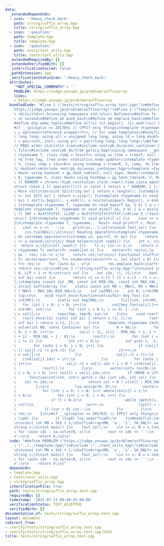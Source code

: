 ```yaml
---
data:
  _extendedDependsOn:
  - icon: ':heavy_check_mark:'
    path: string/suffix_array.hpp
    title: string/suffix_array.hpp
  - icon: ':question:'
    path: template.hpp
    title: template.hpp
  - icon: ':question:'
    path: tests/test_utils.hpp
    title: tests/test_utils.hpp
  _extendedRequiredBy: []
  _extendedVerifiedWith: []
  _isVerificationFailed: false
  _pathExtension: cpp
  _verificationStatusIcon: ':heavy_check_mark:'
  attributes:
    '*NOT_SPECIAL_COMMENTS*': ''
    PROBLEM: https://judge.yosupo.jp/problem/suffixarray
    links:
    - https://judge.yosupo.jp/problem/suffixarray
  bundledCode: "#line 1 \"tests/string/suffix_array.test.cpp\"\n#define PROBLEM \"\
    https://judge.yosupo.jp/problem/suffixarray\"\n#line 2 \"template.hpp\"\n#include\
    \ <bits/stdc++.h>\nusing namespace std;\n\n// Defines\n#define fs first\n#define\
    \ sn second\n#define pb push_back\n#define eb emplace_back\n#define mpr make_pair\n\
    #define mtp make_tuple\n#define all(x) (x).begin(), (x).end()\n// Basic type definitions\n\
    #if __cplusplus == 201703L // CPP17 only things\ntemplate <typename T> using opt_ref\
    \ = optional<reference_wrapper<T>>; // for some templates\n#endif\nusing ll =\
    \ long long; using ull = unsigned long long; using ld = long double;\nusing pii\
    \ = pair<int, int>; using pll = pair<long long, long long>;\n#ifdef __GNUG__\n\
    // PBDS order statistic tree\n#include <ext/pb_ds/assoc_container.hpp> // Common\
    \ file\n#include <ext/pb_ds/tree_policy.hpp>\nusing namespace __gnu_pbds;\ntemplate\
    \ <typename T, class comp = less<T>> using os_tree = tree<T, null_type, comp,\
    \ rb_tree_tag, tree_order_statistics_node_update>;\ntemplate <typename K, typename\
    \ V, class comp = less<K>> using treemap = tree<K, V, comp, rb_tree_tag, tree_order_statistics_node_update>;\n\
    // HashSet\n#include <ext/pb_ds/assoc_container.hpp>\ntemplate <typename T, class\
    \ Hash> using hashset = gp_hash_table<T, null_type, Hash>;\ntemplate <typename\
    \ K, typename V, class Hash> using hashmap = gp_hash_table<K, V, Hash>;\nconst\
    \ ll RANDOM = chrono::high_resolution_clock::now().time_since_epoch().count();\n\
    struct chash { ll operator()(ll x) const { return x ^ RANDOM; } };\n#endif\n//\
    \ More utilities\nint SZ(string &v) { return v.length(); }\ntemplate <typename\
    \ C> int SZ(C &v) { return v.size(); }\ntemplate <typename C> void UNIQUE(vector<C>\
    \ &v) { sort(v.begin(), v.end()); v.resize(unique(v.begin(), v.end()) - v.begin());\
    \ }\ntemplate <typename T, typename U> void maxa(T &a, U b) { a = max(a, b); }\n\
    template <typename T, typename U> void mina(T &a, U b) { a = min(a, b); }\nconst\
    \ ll INF = 0x3f3f3f3f, LLINF = 0x3f3f3f3f3f3f3f3f;\n#line 3 \"tests/test_utils.hpp\"\
    \n\n// I/O\ntemplate <typename T> void print(T v) {\n    cout << v << '\\n';\n\
    }\n\ntemplate <typename T, typename... Rest> void print(T v, Rest... vs) {\n \
    \   cout << v << ' ';\n    print(vs...);\n}\n\nvoid fast_io() {\n    ios_base::sync_with_stdio(false);\n\
    \    cin.tie(NULL);\n}\n\n// Reading operators\ntemplate <typename T, typename\
    \ U> istream& operator>>(istream& in, pair<T, U> &o) {\n    return in >> o.first\
    \ >> o.second;\n}\n\n// Read helpers\nint readi() {\n    int x; cin >> x;\n  \
    \  return x;\n}\n\nll readl() {\n    ll x; cin >> x;\n    return x;\n}\n\ntemplate\
    \ <typename T> vector<T> readv(int n) {\n    vector<T> res(n);\n    for (auto\
    \ &x : res) cin >> x;\n    return res;\n}\n\n// Functional stuff\ntemplate <typename\
    \ T> vector<pair<int, T>> enumerate(vector<T> v, int start = 0) {\n    vector<pair<int,\
    \ T>> res;\n    for (auto &x : v)\n        res.emplace_back(start++, x);\n   \
    \ return res;\n}\n\n#line 3 \"string/suffix_array.hpp\"\n\nconst int SA_ONLY =\
    \ 0, LCP = 1 << 0;\nstruct suf {\n    int idx, r1, r2;\n\n    bool operator<(const\
    \ suf &o) const {\n        return r1 == o.r1 ? r2 < o.r2 : r1 < o.r1;\n    }\n\
    };\ntemplate <const int _MN, const int MIN_VAL, const int MAX_VAL, const int MODE>\
    \ struct SuffixArray {\n    static const int MN = _MN+1, MV = MN+1 > MAX_VAL-MIN_VAL+2\
    \ ? MN+1 : MAX_VAL-MIN_VAL+2;\n    suf sa[MN];\n    int N, crnk[MN];\n    vector<int>\
    \ lcp;\n\n    void rsort_once(function<int(suf&)> key_fun) {\n        static int\
    \ cnt[MV];\n        static suf tmp[MN];\n        fill(cnt, cnt+MV, 0);\n     \
    \   for (int i = 0; i < N; i++)\n            cnt[key_fun(sa[i])]++;\n        partial_sum(cnt,\
    \ cnt+MV, cnt);\n        for (int i = N-1; i >= 0; i--)\n            tmp[--cnt[key_fun(sa[i])]]\
    \ = sa[i];\n        copy(tmp, tmp+N, sa);\n    }\n\n    void rsort() {\n     \
    \   rsort_once([&] (const suf &s) { return s.r2; });\n        rsort_once([&] (const\
    \ suf &s) { return s.r1; });\n    }\n\n    template <typename Container> vector<int>\
    \ solve(int N0, const Container &s) {\n        N = N0;\n        for (auto i =\
    \ 0; i < N; i++)\n            sa[i] = {i, s[i] - MIN_VAL + 1, i + 1 < N ? s[i\
    \ + 1] - MIN_VAL + 1 : 0};\n        rsort();\n        for (int i = 2; i <= N;\
    \ i *= 2) {\n            int ctr = 0;\n            suf pre{-1, -1, -1};\n    \
    \        for (auto j = 0; j < N; j++) {\n                if (sa[j].r1 != pre.r1\
    \ || sa[j].r2 != pre.r2) {\n                    ctr++;\n                    pre\
    \ = sa[j];\n                }\n                sa[j].r1 = ctr;\n             \
    \   crnk[sa[j].idx] = ctr;\n            }\n            for (auto j = 0; j < N;\
    \ j++)\n                sa[j].r2 = sa[j].idx + i < N ? crnk[sa[j].idx + i] : 0;\n\
    \            rsort();\n        }\n\n        vector<int> res(N);\n        for (int\
    \ i = 0; i < N; i++) res[i] = sa[i].idx;\n\n        if (MODE & LCP) {\n      \
    \      function<int(int, int)> getch = [&] (int idx, int col) {\n            \
    \    col += idx;\n                return col < N ? s[col] : MIN_VAL - 1;\n   \
    \         };\n\n            lcp.assign(N, 0);\n            vector<int> where(N);\n\
    \            for (int i = 0; i < N; i++) where[res[i]] = i;\n            int cur\
    \ = 0;\n            for (int i = 0; i < N; i++) {\n                int t = where[i];\n\
    \                if (t < N-1)\n                    while (getch(i, cur) == getch(res[t+1],\
    \ cur))\n                        cur++;\n                lcp[t] = cur;\n\n   \
    \             if (cur > 0) cur--;\n            }\n        }\n\n        return\
    \ res;\n    }\n\n#if __cplusplus == 201703L // CPP17 only things\n    void bind(opt_ref<vector<int>>\
    \ lcp0) {\n        if (lcp0) lcp.swap(*lcp0);\n    }\n#endif\n};\n#line 5 \"tests/string/suffix_array.test.cpp\"\
    \n\nconst int MN = 5e5 + 1;\nSuffixArray<MN, 'a', 'z', SA_ONLY> sa;\nint N;\n\
    string s;\n\nint main() {\n    fast_io();\n    cin >> s; N = s.length();\n   \
    \ for (auto idx : sa.solve(N, s))\n        cout << idx << ' ';\n    cout << '\\\
    n';\n\n    return 0;\n}\n"
  code: "#define PROBLEM \"https://judge.yosupo.jp/problem/suffixarray\"\n#include\
    \ \"../../template.hpp\"\n#include \"../test_utils.hpp\"\n#include \"../../string/suffix_array.hpp\"\
    \n\nconst int MN = 5e5 + 1;\nSuffixArray<MN, 'a', 'z', SA_ONLY> sa;\nint N;\n\
    string s;\n\nint main() {\n    fast_io();\n    cin >> s; N = s.length();\n   \
    \ for (auto idx : sa.solve(N, s))\n        cout << idx << ' ';\n    cout << '\\\
    n';\n\n    return 0;\n}"
  dependsOn:
  - template.hpp
  - tests/test_utils.hpp
  - string/suffix_array.hpp
  isVerificationFile: true
  path: tests/string/suffix_array.test.cpp
  requiredBy: []
  timestamp: '2021-07-11 00:49:35-04:00'
  verificationStatus: TEST_ACCEPTED
  verifiedWith: []
documentation_of: tests/string/suffix_array.test.cpp
layout: document
redirect_from:
- /verify/tests/string/suffix_array.test.cpp
- /verify/tests/string/suffix_array.test.cpp.html
title: tests/string/suffix_array.test.cpp
---
```

